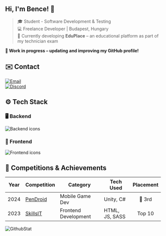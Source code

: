 ## Hi, I'm Bence! 👋  
> 🎓 Student - Software Development & Testing  
> 💻 Freelance Developer | Budapest, Hungary  
> 💼 Currently developing **EduPlace** – an educational platform as part of my technician exam<br>

**🚧 Work in progress – updating and improving my GitHub profile!**

## ✉️ Contact<br>
[![Email](https://img.shields.io/badge/contact@bencso.hu-black?style=for-the-badge)](mailto:contact@bencso.hu)  
[![Discord](https://img.shields.io/badge/bencso-%235865F2?style=for-the-badge&logo=discord&logoColor=white)](https://discord.com)

## ⚙️ Tech Stack  
### 🖥 Backend  
![Backend icons](https://skillicons.dev/icons?i=cs,php,laravel)

### 🎨 Frontend  
![Frontend icons](https://skillicons.dev/icons?i=react,next,js,ts,tailwind,sass)

## 🏅 Competitions & Achievements  
| Year  | Competition | Category | Tech Used | Placement |
|-------|------------|----------|-----------|:---------:|
| 2024  | [PenDroid](https://pendroid.uni-pen.hu/hu/item/83-veget-ert-a-pendroid-2025-os-dontoje) | Mobile Game Dev | Unity, C# | 🥉 3rd |
| 2023  | [SkillsIT](https://skillsit.hu/skills-junior-2023-webfejleszto/) | Frontend Development | HTML, JS, SASS | Top 10 |

![GithubStat](https://komarev.com/ghpvc/?username=bencso&label=👀&color=000000&style=for-the-badge)
